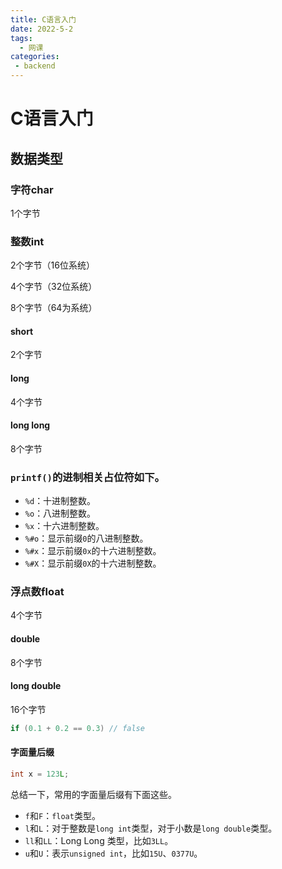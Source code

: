 ```yaml
---
title: C语言入门
date: 2022-5-2
tags:
  - 网课
categories:
 - backend
---
```



# C语言入门

## 数据类型

### 字符char

1个字节

### 整数int

2个字节（16位系统）

4个字节（32位系统）

8个字节（64为系统）

#### short

2个字节

#### long

4个字节

#### long long

8个字节



### `printf()`的进制相关占位符如下。

- `%d`：十进制整数。
- `%o`：八进制整数。
- `%x`：十六进制整数。
- `%#o`：显示前缀`0`的八进制整数。
- `%#x`：显示前缀`0x`的十六进制整数。
- `%#X`：显示前缀`0X`的十六进制整数。

### 浮点数float

4个字节

#### double

8个字节

#### long double

16个字节

```c
if (0.1 + 0.2 == 0.3) // false
```

#### 字面量后缀

```c
int x = 123L;
```

总结一下，常用的字面量后缀有下面这些。

- `f`和`F`：`float`类型。
- `l`和`L`：对于整数是`long int`类型，对于小数是`long double`类型。
- `ll`和`LL`：Long Long 类型，比如`3LL`。
- `u`和`U`：表示`unsigned int`，比如`15U`、`0377U`。



